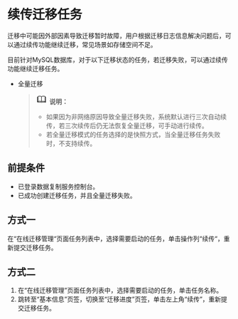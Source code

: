 # 续传迁移任务<a name="drs_09_0100"></a>

迁移中可能因外部因素导致迁移暂时故障，用户根据迁移日志信息解决问题后，可以通过续传功能继续迁移，常见场景如存储空间不足。

目前针对MySQL数据库，对于以下迁移状态的任务，若迁移失败，可以通过续传功能继续迁移任务。

-   全量迁移

    >![](public_sys-resources/icon-note.gif) **说明：**   
    >-   如果因为非网络原因导致全量迁移失败，系统默认进行三次自动续传，若三次续传后仍无法恢复全量迁移，可手动进行续传。  
    >-   若全量迁移模式的任务选择的是快照方式，当全量迁移任务失败时，不支持续传。  


## 前提条件<a name="section16256919193311"></a>

-   已登录数据复制服务控制台。
-   已成功创建迁移任务，并且全量迁移失败。

## 方式一<a name="section4298797218435"></a>

在“在线迁移管理“页面任务列表中，选择需要启动的任务，单击操作列“续传“，重新提交迁移任务。

## 方式二<a name="section3786142941816"></a>

1.  在“在线迁移管理”页面任务列表中，选择需要启动的任务，单击任务名称。
2.  跳转至“基本信息”页签，切换至“迁移进度”页签，单击左上角“续传”，重新提交迁移任务。

